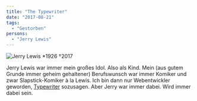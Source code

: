 ```yaml
---
title: "The Typewriter"
date: "2017-08-21"
tags:
  - "Gestorben"
persons:
  - "Jerry Lewis"
---
```


![Jerry Lewis *1926 †2017](/images/img_0161.jpg)

Jerry Lewis war immer mein großes Idol. Also als Kind. Mein (aus gutem Grunde immer geheim gehaltener) Berufswunsch war immer Komiker und zwar Slapstick-Komiker à la Lewis. Ich bin dann nur Webentwickler geworden, [Typewriter](https://www.youtube.com/watch?v=hzB53YL78rE) sozusagen. Aber Jerry war immer dabei. Wird immer dabei sein.
